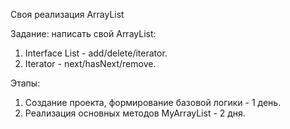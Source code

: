Cвоя реализация ArrayList

Задание: написать свой ArrayList:
1. Interface List - add/delete/iterator.
2. Iterator - next/hasNext/remove.

Этапы: 
1. Создание проекта, формирование базовой логики - 1 день.
2. Реализация основных методов MyArrayList - 2 дня.
